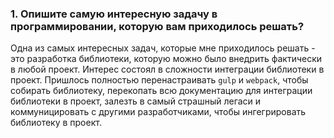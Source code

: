 ### 1. Опишите самую интересную задачу в программировании, которую вам приходилось решать?  
Одна из самых интересных задач, которые мне приходилось решать - это разработка библиотеки, которую можно было внедрить фактически в любой проект. Интерес состоял в сложности интеграции библиотеки в проект. Пришлось полностью перенастраивать `gulp` и `webpack`, чтобы собирать библиотеку, перекопать всю документацию для интеграции библиотеки в проект, залезть в самый страшный легаси и коммуницировать с другими разработчиками, чтобы ингегрировать библиотеку в проект.
